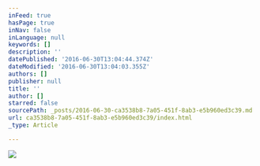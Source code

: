 ```yaml
---
inFeed: true
hasPage: true
inNav: false
inLanguage: null
keywords: []
description: ''
datePublished: '2016-06-30T13:04:44.374Z'
dateModified: '2016-06-30T13:04:03.355Z'
authors: []
publisher: null
title: ''
author: []
starred: false
sourcePath: _posts/2016-06-30-ca3538b8-7a05-451f-8ab3-e5b960ed3c39.md
url: ca3538b8-7a05-451f-8ab3-e5b960ed3c39/index.html
_type: Article

---
```

![](https://the-grid-user-content.s3-us-west-2.amazonaws.com/bc733926-c8dc-4e39-a8b4-ed543b77530b.jpg)